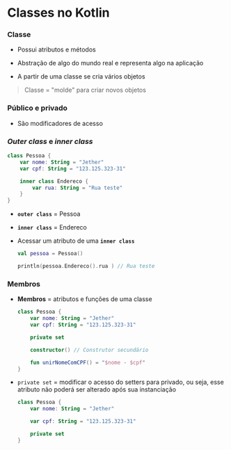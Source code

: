 # Classes no Kotlin

### Classe

* Possui atributos e métodos

* Abstração de algo do mundo real e representa algo na aplicação

* A partir de uma classe se cria vários objetos

> Classe = "molde" para criar novos objetos

### Público e privado

* São modificadores de acesso

### *Outer class* e *inner class*

```kotlin
class Pessoa {
    var nome: String = "Jether"
    var cpf: String = "123.125.323-31"

    inner class Endereco {
        var rua: String = "Rua teste"
    }
}
```

* **`outer class`** = Pessoa
* **`inner class`** = Endereco

* Acessar um atributo de uma **`inner class`**

  ```kotlin
  val pessoa = Pessoa()

  println(pessoa.Endereco().rua ) // Rua teste
  ```

### Membros

* **Membros** = atributos e funções de uma classe

  ```kotlin
  class Pessoa {
      var nome: String = "Jether"
      var cpf: String = "123.125.323-31"

      private set

      constructor() // Construtor secundário

      fun unirNomeComCPF() = "$nome - $cpf"
  }
  ```

* `private set` = modificar o acesso do setters para privado, ou seja, esse atributo não poderá ser alterado após sua instanciação

  ```kotlin
  class Pessoa {
      var nome: String = "Jether"

      var cpf: String = "123.125.323-31"

      private set
  }
  ```